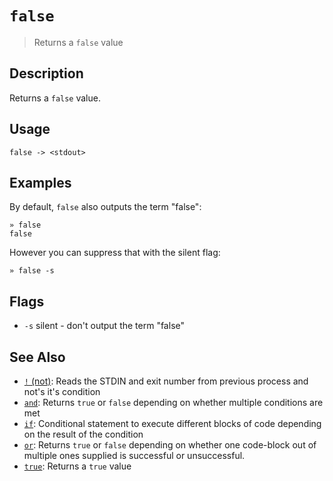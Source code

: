 # `false`

> Returns a `false` value

## Description

Returns a `false` value.

## Usage

```
false -> <stdout>
```

## Examples

By default, `false` also outputs the term "false":

```
» false
false
```

However you can suppress that with the silent flag:

```
» false -s
```

## Flags

* `-s`
    silent - don't output the term "false"

## See Also

* [`!` (not)](../commands/not.md):
  Reads the STDIN and exit number from previous process and not's it's condition
* [`and`](../commands/and.md):
  Returns `true` or `false` depending on whether multiple conditions are met
* [`if`](../commands/if.md):
  Conditional statement to execute different blocks of code depending on the result of the condition
* [`or`](../commands/or.md):
  Returns `true` or `false` depending on whether one code-block out of multiple ones supplied is successful or unsuccessful.
* [`true`](../commands/true.md):
  Returns a `true` value